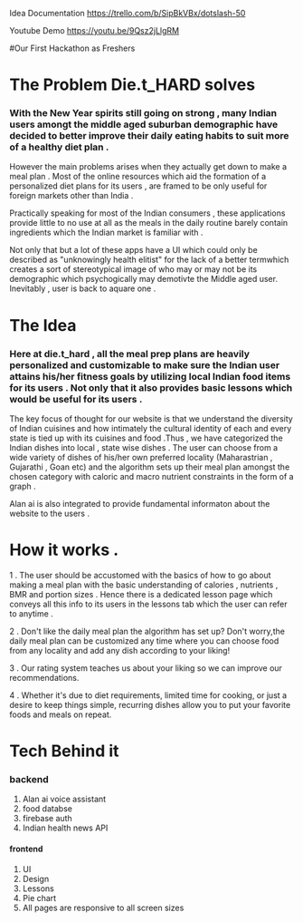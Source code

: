 Idea Documentation
https://trello.com/b/SipBkVBx/dotslash-50

Youtube Demo
https://youtu.be/9Qsz2jLlgRM

#Our First Hackathon as Freshers

# The Problem Die.t_HARD solves 

### With the New Year spirits still going on strong , many Indian users amongt the middle aged suburban demographic have decided to better improve their daily eating habits to suit more of a healthy diet plan .

However the main problems arises when they actually get down to make a meal plan . Most of the online resources which aid the formation of a personalized diet plans for its users , are framed to be only useful for foreign markets other than India .

Practically speaking for most of the Indian consumers , these applications provide little to no use  at all as the meals in the daily routine barely contain ingredients which the Indian market is familiar with  . 

Not only that but a lot of these apps have a UI which could only be described as "unknowingly health elitist" for the lack of a better termwhich creates a sort of stereotypical image of who may or may not be its demographic  which psychogically may demotivte the Middle aged user.  Inevitably , user is back to aquare one .

# The Idea 
### Here at die.t_hard , all the meal prep plans are heavily personalized and customizable to make sure the Indian user attains his/her fitness goals by utilizing local Indian food items for its users  . Not only that it also provides basic lessons which would be useful for its users .

The key focus of thought for our website is that we understand the diversity of Indian cuisines and how intimately the cultural identity of each and every state is tied up with its cuisines and food .Thus , we have categorized the Indian dishes into local ,  state wise dishes . The user can choose from a wide variety of dishes of his/her own preferred locality (Maharastrian , Gujarathi , Goan etc) and the algorithm sets up their meal plan amongst the chosen category with caloric and macro nutrient constraints in the form of a graph . 

Alan ai is also integrated to provide fundamental informaton about the website to the users .

# How it works .

1 . The user should be accustomed with the basics of how to go about making a meal plan with the basic understanding of calories , nutrients , BMR and portion sizes . Hence there is a dedicated lesson page which conveys all this info to its users in the lessons tab which the user can refer to anytime .

2 . Don't like the daily meal plan the algorithm has set up? Don't worry,the daily meal plan can be customized any time where you can choose food from any locality and add any dish according to your liking!

3 . Our rating system teaches us about your liking so we can improve our recommendations. 

4 . Whether it's due to diet requirements, limited time for cooking, or just a desire to keep things simple, recurring dishes allow you to put your favorite foods and meals on repeat.

# Tech Behind it

### backend 

1. Alan ai voice assistant
2. food databse 
3. firebase auth 
4. Indian health news API 

#### frontend

1. UI 
2. Design 
3. Lessons 
4. Pie chart
5. All pages are responsive to all screen sizes
